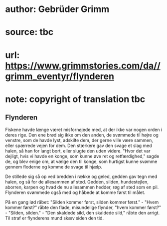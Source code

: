 # author: Gebrüder Grimm
# source: tbc
# url: https://www.grimmstories.com/da//grimm_eventyr/flynderen
# note: copyright of translation tbc

## Flynderen 

Fiskene havde længe været misfornøjede med, at der ikke var nogen orden
i deres rige. Den ene brød sig ikke om den anden, de svømmede til højre
og venstre, som de havde lyst, adskilte dem, der gerne ville være
sammen, eller spærrede vejen for dem. Den stærkere gav den svage et slag
med halen, så han for langt bort, eller slugte den uden videre. "Hvor
det var dejligt, hvis vi havde en konge, som kunne øve ret og
retfærdighed," sagde de, og blev enige om, at vælge den til konge, som
hurtigst kunne svømme gennem floderne og komme de svage til hjælp.

De stillede sig så op ved bredden i række og geled, gedden gav tegn med
halen, og så for de allesammen af sted. Gedden, silden, hundestejlen,
aborren, karpen og hvad de nu allesammen hedder, røg af sted som en pil.
Flynderen svømmede også med og håbede at komme først til målet.

På en gang lød råbet: "Silden kommer først, silden kommer først." -
"Hvem kommer først?" råbte den flade, misundelige flynder, "hvem
kommer først?" - "Silden, silden." - "Den skaldede sild, den
skaldede sild," råbte den arrigt. Til straf er flynderens mund skæv
siden den tid.
